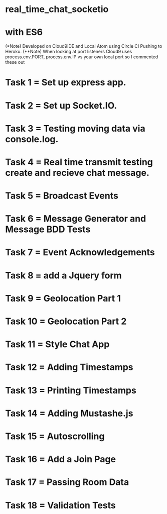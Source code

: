 # real_time_chat_socketio 
# with ES6
(*Note) Developed on Cloud9IDE and Local Atom using Circle CI Pushing to Heroku.
(**Note) When looking at port listeners Cloud9 uses process.env.PORT, process.env.IP vs your own local port so I commented these out

# Task 1  = Set up express app.
# Task 2  = Set up Socket.IO.
# Task 3  = Testing moving data via console.log.
# Task 4  = Real time transmit testing create and recieve chat message.
# Task 5  = Broadcast Events
# Task 6  = Message Generator and Message BDD Tests
# Task 7  = Event Acknowledgements
# Task 8  = add a Jquery form
# Task 9  = Geolocation Part 1
# Task 10 = Geolocation Part 2
# Task 11 = Style Chat App
# Task 12 = Adding Timestamps
# Task 13 = Printing Timestamps
# Task 14 = Adding Mustashe.js
# Task 15 = Autoscrolling
# Task 16 = Add a Join Page
# Task 17 = Passing Room Data
# Task 18 = Validation Tests

